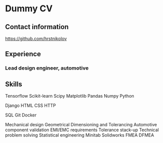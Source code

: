 # Dummy CV

## Contact information
https://github.com/hrstnikolov


## Experience
### Lead design engineer, automotive

## Skills

Tensorflow
Scikit-learn
Scipy
Matplotlib
Pandas
Numpy
Python

Django
HTML
CSS
HTTP

SQL
Git
Docker

Mechanical design
Geometrical Dimensioning and Tolerancing
Automotive component validation
EMI/EMC requirements
Tolerance stack-up
Technical problem solving
Statistical engineering
Minitab
Solidworks
FMEA
DFMEA
